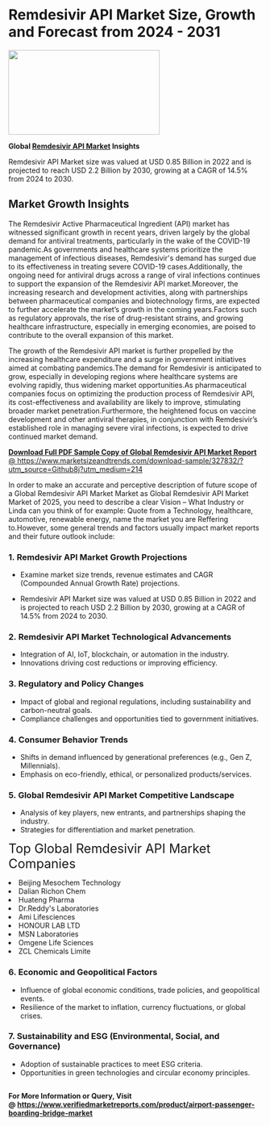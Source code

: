 <H1>Remdesivir API Market Size, Growth and Forecast from 2024 - 2031</H1><img class="aligncenter size-medium wp-image-584254" src="https://thirdeyenews.in/wp-content/uploads/2024/09/Global-Market-Research-300x168.jpeg" alt="" width="300" height="168" /><p><strong>Global&nbsp;<a href="https://www.marketsizeandtrends.com/download-sample/327832/?utm_source=Github8j?utm_medium=214">Remdesivir API Market</a> Insights</strong></p><p>Remdesivir API Market size was valued at USD 0.85 Billion in 2022 and is projected to reach USD 2.2 Billion by 2030, growing at a CAGR of 14.5% from 2024 to 2030.</p><p><h2>Market Growth Insights</h2> <p>The Remdesivir Active Pharmaceutical Ingredient (API) market has witnessed significant growth in recent years, driven largely by the global demand for antiviral treatments, particularly in the wake of the COVID-19 pandemic.As governments and healthcare systems prioritize the management of infectious diseases, Remdesivir's demand has surged due to its effectiveness in treating severe COVID-19 cases.Additionally, the ongoing need for antiviral drugs across a range of viral infections continues to support the expansion of the Remdesivir API market.Moreover, the increasing research and development activities, along with partnerships between pharmaceutical companies and biotechnology firms, are expected to further accelerate the market’s growth in the coming years.Factors such as regulatory approvals, the rise of drug-resistant strains, and growing healthcare infrastructure, especially in emerging economies, are poised to contribute to the overall expansion of this market.</p> <p><a href="#"></a></p> <p>The growth of the Remdesivir API market is further propelled by the increasing healthcare expenditure and a surge in government initiatives aimed at combating pandemics.The demand for Remdesivir is anticipated to grow, especially in developing regions where healthcare systems are evolving rapidly, thus widening market opportunities.As pharmaceutical companies focus on optimizing the production process of Remdesivir API, its cost-effectiveness and availability are likely to improve, stimulating broader market penetration.Furthermore, the heightened focus on vaccine development and other antiviral therapies, in conjunction with Remdesivir’s established role in managing severe viral infections, is expected to drive continued market demand.</p> <p><a href="#"></p><p><span class=""><strong>Download Full PDF Sample Copy of Global Remdesivir API Market Report</strong> @ <a href="https://www.marketsizeandtrends.com/download-sample/327832/?utm_source=Github8j?utm_medium=214" target="_blank">https://www.marketsizeandtrends.com/download-sample/327832/?utm_source=Github8j?utm_medium=214</a></span></p><p>In order to make an accurate and perceptive description of future scope of a Global&nbsp;Remdesivir API Market Market as Global&nbsp;Remdesivir API Market Market of 2025, you need to describe a clear Vision &ndash; What Industry or Linda can you think of for example: Quote from a Technology, healthcare, automotive, renewable energy, name the market you are Reffering to.However, some general trends and factors usually impact market reports and their future outlook include:</p><h3>1.&nbsp;<strong>Remdesivir API Market Growth Projections</strong></h3><ul><li>Examine market size trends, revenue estimates and CAGR (Compounded Annual Growth Rate) projections.</li><li><p>Remdesivir API Market size was valued at USD 0.85 Billion in 2022 and is projected to reach USD 2.2 Billion by 2030, growing at a CAGR of 14.5% from 2024 to 2030.</p></li></ul><h3>2.&nbsp;<strong>Remdesivir API Market Technological Advancements</strong></h3><ul><li>Integration of AI, IoT, blockchain, or automation in the industry.</li><li>Innovations driving cost reductions or improving efficiency.</li></ul><h3>3.&nbsp;<strong>Regulatory and Policy Changes</strong></h3><ul><li>Impact of global and regional regulations, including sustainability and carbon-neutral goals.</li><li>Compliance challenges and opportunities tied to government initiatives.</li></ul><h3>4.&nbsp;<strong>Consumer Behavior Trends</strong></h3><ul><li>Shifts in demand influenced by generational preferences (e.g., Gen Z, Millennials).</li><li>Emphasis on eco-friendly, ethical, or personalized products/services.</li></ul><h3>5.&nbsp;<strong>Global Remdesivir API Market Competitive Landscape</strong></h3><ul><li>Analysis of key players, new entrants, and partnerships shaping the industry.</li><li>Strategies for differentiation and market penetration.</li></ul><p data-pm-slice="1 1 []"><span style="color: inherit; font-family: inherit; font-size: 25px;">Top Global Remdesivir API Market Companies</span></p><div class="" data-test-id=""><p><li>Beijing Mesochem Technology</li><li> Dalian Richon Chem</li><li> Huateng Pharma</li><li> Dr.Reddy's Laboratories</li><li> Ami Lifesciences</li><li> HONOUR LAB LTD</li><li> MSN Laboratories</li><li> Omgene Life Sciences</li><li> ZCL Chemicals Limite</li></p></div><h3>6.&nbsp;<strong>Economic and Geopolitical Factors</strong></h3><ul><li>Influence of global economic conditions, trade policies, and geopolitical events.</li><li>Resilience of the market to inflation, currency fluctuations, or global crises.</li></ul><h3>7.&nbsp;<strong>Sustainability and ESG (Environmental, Social, and Governance)</strong></h3><ul><li>Adoption of sustainable practices to meet ESG criteria.</li><li>Opportunities in green technologies and circular economy principles.</li></ul><h2><strong style="font-size: 14px;">For More Information or Query, Visit @&nbsp;</strong><a style="background-color: #ffffff; font-size: 14px;" href="https://www.marketsizeandtrends.com/report/remdesivir-api-market/" target="_blank">https://www.verifiedmarketreports.com/product/airport-passenger-boarding-bridge-market</a></h2>